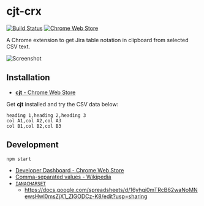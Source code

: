 # cjt-crx
[![Build Status](https://travis-ci.org/announce/cjt-crx.svg?branch=master)](https://travis-ci.org/announce/cjt-crx)
[![Chrome Web Store](https://img.shields.io/chrome-web-store/v/pagmnllnggjajagmlelanjlbompjelmd.svg)](https://chrome.google.com/webstore/detail/pagmnllnggjajagmlelanjlbompjelmd/)

A Chrome extension to get Jira table notation in clipboard from selected CSV text.

![Screenshot](https://rawgit.com/announce/cjt-crx/master/sample/menu.png?raw=true)

## Installation

* [**cjt** \- Chrome Web Store](https://chrome.google.com/webstore/detail/pagmnllnggjajagmlelanjlbompjelmd/publish-accepted)

Get **cjt** installed and try the CSV data below:

```csv
heading 1,heading 2,heading 3
col A1,col A2,col A3
col B1,col B2,col B3
```

## Development

```bash
npm start
```

- [Developer Dashboard \- Chrome Web Store](https://chrome.google.com/webstore/developer/dashboard?hl=en-US&gl=JP)
- [Comma\-separated values \- Wikipedia](https://en.wikipedia.org/wiki/Comma-separated_values#Example)
- [`IANACHARSET`](https://www.iana.org/assignments/character-sets/character-sets.xhtml)
  - https://docs.google.com/spreadsheets/d/16yhgi0mTRcB62waNoMNewsHwl0msZjX1_ZIGODCz-K8/edit?usp=sharing
